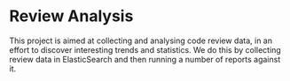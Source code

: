 # Review Analysis

This project is aimed at collecting and analysing code review data, in an effort
to discover interesting trends and statistics. We do this by collecting review
data in ElasticSearch and then running a number of reports against it.
